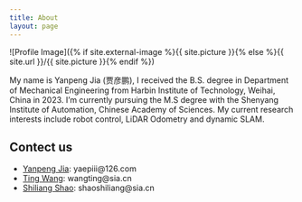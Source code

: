 ```yaml
---
title: About
layout: page
---
```

![Profile Image]({% if site.external-image %}{{ site.picture }}{% else %}{{ site.url }}/{{ site.picture }}{% endif %})

<p>
My name is Yanpeng Jia (贾彦鹏), I received the B.S. degree in Department of Mechanical Engineering from Harbin Institute of Technology, Weihai, China in 2023. I’m currently pursuing the M.S degree with the Shenyang Institute of Automation, Chinese Academy of Sciences. My current research interests include robot control, LiDAR Odometry and dynamic SLAM.
</p>

<h2>Contect us</h2>

<ul class="skill-list">
	<li><a href="https://yaepiii.github.io/">Yanpeng Jia</a>: yaepiii@126.com</li>
	<li><a href="https://people.ucas.ac.cn/~siawangting1">Ting Wang</a>: wangting@sia.cn</li>
	<li><a href="https://people.ucas.edu.cn/~shaoshiliang">Shiliang Shao</a>: shaoshiliang@sia.cn</li>
</ul>
